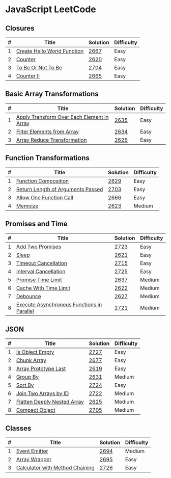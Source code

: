# JavaScript LeetCode

## Closures

| #   | Title                                                                                    | Solution                  | Difficulty |
| --- | ---------------------------------------------------------------------------------------- | ------------------------- | ---------- |
| 1   | [Create Hello World Function](https://leetcode.com/problems/create-hello-world-function) | [2667](solutions/2667.md) | Easy       |
| 2   | [Counter](https://leetcode.com/problems/counter)                                         | [2620](solutions/2620.md) | Easy       |
| 3   | [To Be Or Not To Be](https://leetcode.com/problems/to-be-or-not-to-be)                   | [2704](solutions/2704.md) | Easy       |
| 4   | [Counter II](https://leetcode.com/problems/counter-ii)                                   | [2665](solutions/2665.md) | Easy       |

## Basic Array Transformations

| #   | Title                                                                                                                  | Solution                  | Difficulty |
| --- | ---------------------------------------------------------------------------------------------------------------------- | ------------------------- | ---------- |
| 1   | [Apply Transform Over Each Element in Array](https://leetcode.com/problems/apply-transform-over-each-element-in-array) | [2635](solutions/2635.md) | Easy       |
| 2   | [Filter Elements from Array](https://leetcode.com/problems/filter-elements-from-array)                                 | [2634](solutions/2634.md) | Easy       |
| 3   | [Array Reduce Transformation](https://leetcode.com/problems/array-reduce-transformation)                               | [2626](solutions/2626.md) | Easy       |

## Function Transformations

| #   | Title                                                                                                | Solution                  | Difficulty |
| --- | ---------------------------------------------------------------------------------------------------- | ------------------------- | ---------- |
| 1   | [Function Composition](https://leetcode.com/problems/function-composition)                           | [2629](solutions/2629.md) | Easy       |
| 2   | [Return Length of Arguments Passed](https://leetcode.com/problems/return-length-of-arguments-passed) | [2703](solutions/2703.md) | Easy       |
| 3   | [Allow One Function Call](https://leetcode.com/problems/allow-one-function-call)                     | [2666](solutions/2666.md) | Easy       |
| 4   | [Memoize](https://leetcode.com/problems/memoize)                                                     | [2623](solutions/2623.md) | Medium     |

## Promises and Time

| #   | Title                                                                                                                  | Solution                  | Difficulty |
| --- | ---------------------------------------------------------------------------------------------------------------------- | ------------------------- | ---------- |
| 1   | [Add Two Promises](https://leetcode.com/problems/add-two-promises)                                                     | [2723](solutions/2723.md) | Easy       |
| 2   | [Sleep](https://leetcode.com/problems/sleep)                                                                           | [2621](solutions/2621.md) | Easy       |
| 3   | [Timeout Cancellation](https://leetcode.com/problems/timeout-cancellation)                                             | [2715](solutions/2715.md) | Easy       |
| 4   | [Interval Cancellation](https://leetcode.com/problems/interval-cancellation)                                           | [2725](solutions/2725.md) | Easy       |
| 5   | [Promise Time Limit](https://leetcode.com/problems/promise-time-limit)                                                 | [2637](solutions/2637.md) | Medium     |
| 6   | [Cache With Time Limit](https://leetcode.com/problems/cache-with-time-limit)                                           | [2622](solutions/2622.md) | Medium     |
| 7   | [Debounce](https://leetcode.com/problems/debounce)                                                                     | [2627](solutions/2627.md) | Medium     |
| 8   | [Execute Asynchronous Functions in Parallel](https://leetcode.com/problems/execute-asynchronous-functions-in-parallel) | [2721](solutions/2721.md) | Medium     |

## JSON

| #   | Title                                                                                    | Solution                  | Difficulty |
| --- | ---------------------------------------------------------------------------------------- | ------------------------- | ---------- |
| 1   | [Is Object Empty](https://leetcode.com/problems/is-object-empty)                         | [2727](solutions/2727.md) | Easy       |
| 2   | [Chunk Array](https://leetcode.com/problems/chunk-array)                                 | [2677](solutions/2677.md) | Easy       |
| 3   | [Array Prototype Last](https://leetcode.com/problems/array-prototype-last)               | [2619](solutions/2619.md) | Easy       |
| 4   | [Group By](https://leetcode.com/problems/group-by)                                       | [2631](solutions/2631.md) | Medium     |
| 5   | [Sort By](https://leetcode.com/problems/sort-by)                                         | [2724](solutions/2724.md) | Easy       |
| 6   | [Join Two Arrays by ID](https://leetcode.com/problems/join-two-arrays-by-id)             | [2722](solutions/2722.md) | Medium     |
| 7   | [Flatten Deeply Nested Array](https://leetcode.com/problems/flatten-deeply-nested-array) | [2625](solutions/2625.md) | Medium     |
| 8   | [Compact Object](https://leetcode.com/problems/compact-object)                           | [2705](solutions/2705.md) | Medium     |

## Classes

| #   | Title                                                                                            | Solution                  | Difficulty |
| --- | ------------------------------------------------------------------------------------------------ | ------------------------- | ---------- |
| 1   | [Event Emitter](https://leetcode.com/problems/event-emitter)                                     | [2694](solutions/2694.md) | Medium     |
| 2   | [Array Wrapper](https://leetcode.com/problems/array-wrapper)                                     | [2695](solutions/2695.md) | Easy       |
| 3   | [Calculator with Method Chaining](https://leetcode.com/problems/calculator-with-method-chaining) | [2726](solutions/2726.md) | Easy       |
